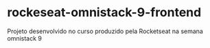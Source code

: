# rockeseat-omnistack-9-frontend
Projeto desenvolvido no curso produzido pela Rocketseat na semana omnistack 9

